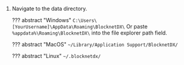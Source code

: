 1. Navigate to the data directory.

	??? abstract "Windows"
		```
		C:\Users\[YourUsername]\AppData\Roaming\BlocknetDX\
		```
		Or paste `%appdata%\Roaming\BlocknetDX\` into the file explorer path field.

	??? abstract "MacOS"
		```
		~/Library/Application Support/BlocknetDX/
		```

	??? abstract "Linux"
		```
		~/.blocknetdx/
		```
